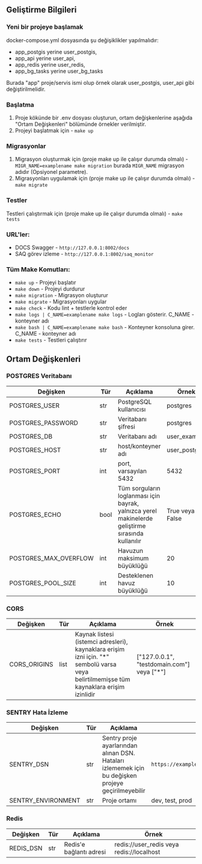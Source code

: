 ## Geliştirme Bilgileri

### Yeni bir projeye başlamak

docker-compose.yml dosyasında şu değişiklikler yapılmalıdır:

- app_postgis yerine user_postgis,
- app_api yerine user_api,
- app_redis yerine user_redis,
- app_bg_tasks yerine user_bg_tasks

Burada "app" proje/servis ismi olup örnek olarak user_postgis, user_api gibi değiştirilmelidir.

### Başlatma
1. Proje kökünde bir .env dosyası oluşturun, ortam değişkenlerine aşağıda "Ortam Değişkenleri" bölümünde örnekler verilmiştir.
2. Projeyi başlatmak için - ```make up```

### Migrasyonlar
1. Migrasyon oluşturmak için (proje make up ile çalışır durumda olmalı) - ```MIGR_NAME=examplename make migration``` burada ```MIGR_NAME``` migrasyon adıdır (Opsiyonel parametre).
2. Migrasyonları uygulamak için (proje make up ile çalışır durumda olmalı) - ```make migrate```

### Testler
Testleri çalıştırmak için (proje make up ile çalışır durumda olmalı) - ```make tests```

### URL'ler:

- DOCS Swagger - ```http://127.0.0.1:8002/docs```
- SAQ görev izleme - ```http://127.0.0.1:8002/saq_monitor```

### Tüm Make Komutları:
- ```make up``` - Projeyi başlatır
- ```make down``` - Projeyi durdurur
- ```make migration``` - Migrasyon oluşturur
- ```make migrate``` - Migrasyonları uygular
- ```make check``` - Kodu lint + testlerle kontrol eder
- ```make logs | C_NAME=examplename make logs``` - Logları gösterir. C_NAME - konteyner adı
- ```make bash | C_NAME=examplename make bash``` - Konteyner konsoluna girer. C_NAME - konteyner adı
- ```make tests``` - Testleri çalıştırır

## Ortam Değişkenleri

### POSTGRES Veritabanı
| Değişken          | Tür  | Açıklama                                                                             | Örnek                          |
|------------------|------|--------------------------------------------------------------------------------------|-------------------------------|
| POSTGRES_USER    | str  | PostgreSQL kullanıcısı                                                               | postgres                      |
| POSTGRES_PASSWORD| str  | Veritabanı şifresi                                                                   | postgres                      |
| POSTGRES_DB      | str  | Veritabanı adı                                                                       | user_example                  |
| POSTGRES_HOST    | str  | host/konteyner adı                                                                   | user_postgis                  |
| POSTGRES_PORT    | int  | port, varsayılan 5432                                                                | 5432                          |
| POSTGRES_ECHO    | bool | Tüm sorguların loglanması için bayrak, yalnızca yerel makinelerde geliştirme sırasında kullanılır | True veya False               |
| POSTGRES_MAX_OVERFLOW| int  | Havuzun maksimum büyüklüğü                                                           | 20                            |
| POSTGRES_POOL_SIZE  | int  | Desteklenen havuz büyüklüğü                                                          | 10                            |

### CORS
| Değişken      | Tür  | Açıklama                                                         | Örnek                                      |
|---------------|------|------------------------------------------------------------------|-------------------------------------------|
| CORS_ORIGINS  | list | Kaynak listesi (istemci adresleri), kaynaklara erişim izni için. "*" sembolü varsa veya belirtilmemişse tüm kaynaklara erişim izinlidir | ["127.0.0.1", "testdomain.com"] veya ["*"]|

### SENTRY Hata İzleme
| Değişken            | Tür | Açıklama                            | Örnek                                                           |
|---------------------|-----|-------------------------------------|-----------------------------------------------------------------|
| SENTRY_DSN          | str | Sentry proje ayarlarından alınan DSN. Hataları izlememek için bu değişken projeye geçirilmeyebilir | ```https://exampledsn.sentry.io/1234567```                      |
| SENTRY_ENVIRONMENT  | str | Proje ortamı                        | dev, test, prod                                                 |

### Redis
| Değişken   | Tür | Açıklama               | Örnek                            |
|------------|-----|------------------------|-----------------------------------|
| REDIS_DSN  | str | Redis'e bağlantı adresi| redis://user_redis veya redis://localhost |

